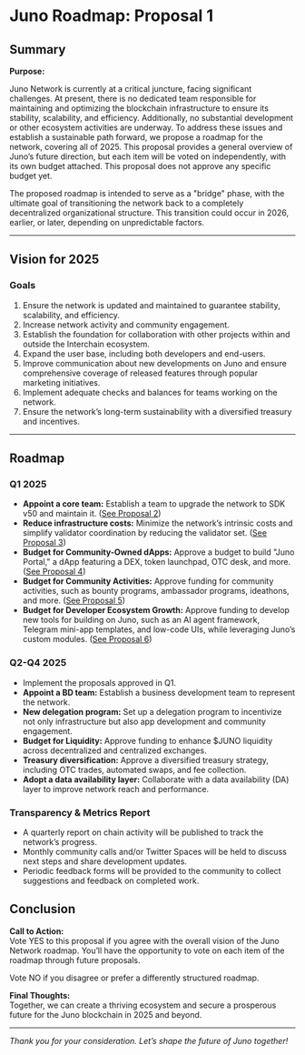 # Juno Roadmap: Proposal 1

## Summary

**Purpose:**

Juno Network is currently at a critical juncture, facing significant challenges. At present, there is no dedicated team responsible for maintaining and optimizing the blockchain infrastructure to ensure its stability, scalability, and efficiency. Additionally, no substantial development or other ecosystem activities are underway. To address these issues and establish a sustainable path forward, we propose a roadmap for the network, covering all of 2025. This proposal provides a general overview of Juno’s future direction, but each item will be voted on independently, with its own budget attached. This proposal does not approve any specific budget yet.

The proposed roadmap is intended to serve as a "bridge" phase, with the ultimate goal of transitioning the network back to a completely decentralized organizational structure. This transition could occur in 2026, earlier, or later, depending on unpredictable factors.

---

## Vision for 2025

### Goals

1. Ensure the network is updated and maintained to guarantee stability, scalability, and efficiency.
2. Increase network activity and community engagement.
3. Establish the foundation for collaboration with other projects within and outside the Interchain ecosystem.
4. Expand the user base, including both developers and end-users.
5. Improve communication about new developments on Juno and ensure comprehensive coverage of released features through popular marketing initiatives.
6. Implement adequate checks and balances for teams working on the network.
7. Ensure the network’s long-term sustainability with a diversified treasury and incentives.

---

## Roadmap

### Q1 2025

- **Appoint a core team:** Establish a team to upgrade the network to SDK v50 and maintain it. ([See Proposal 2](./2-core-team.md))
- **Reduce infrastructure costs:** Minimize the network’s intrinsic costs and simplify validator coordination by reducing the validator set. ([See Proposal 3](./3-improve-infra.md))
- **Budget for Community-Owned dApps:** Approve a budget to build "Juno Portal," a dApp featuring a DEX, token launchpad, OTC desk, and more. ([See Proposal 4](./4-community-dapps.md))
- **Budget for Community Activities:** Approve funding for community activities, such as bounty programs, ambassador programs, ideathons, and more. ([See Proposal 5](./5-community-activities.md))
- **Budget for Developer Ecosystem Growth:** Approve funding to develop new tools for building on Juno, such as an AI agent framework, Telegram mini-app templates, and low-code UIs, while leveraging Juno’s custom modules. ([See Proposal 6](./6-dev-ecosystem.md))

### Q2-Q4 2025

- Implement the proposals approved in Q1.
- **Appoint a BD team:** Establish a business development team to represent the network.
- **New delegation program:** Set up a delegation program to incentivize not only infrastructure but also app development and community engagement.
- **Budget for Liquidity:** Approve funding to enhance $JUNO liquidity across decentralized and centralized exchanges.
- **Treasury diversification:** Approve a diversified treasury strategy, including OTC trades, automated swaps, and fee collection.
- **Adopt a data availability layer:** Collaborate with a data availability (DA) layer to improve network reach and performance.

### Transparency & Metrics Report

- A quarterly report on chain activity will be published to track the network’s progress.
- Monthly community calls and/or Twitter Spaces will be held to discuss next steps and share development updates.
- Periodic feedback forms will be provided to the community to collect suggestions and feedback on completed work.

## Conclusion

**Call to Action:**  
Vote YES to this proposal if you agree with the overall vision of the Juno Network roadmap. You’ll have the opportunity to vote on each item of the roadmap through future proposals.

Vote NO if you disagree or prefer a differently structured roadmap.

**Final Thoughts:**  
Together, we can create a thriving ecosystem and secure a prosperous future for the Juno blockchain in 2025 and beyond.

---

_Thank you for your consideration. Let’s shape the future of Juno together!_
